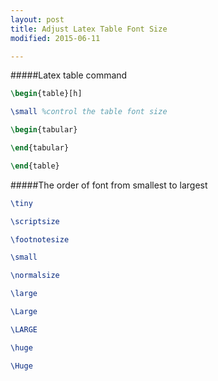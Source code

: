 ```yaml
---
layout: post
title: Adjust Latex Table Font Size
modified: 2015-06-11

---
```

#####Latex table command
```latex
\begin{table}[h]

\small %control the table font size

\begin{tabular}

\end{tabular}

\end{table}

```
#####The order of font from smallest to largest
```latex
\tiny

\scriptsize

\footnotesize

\small

\normalsize

\large

\Large

\LARGE

\huge

\Huge

```
